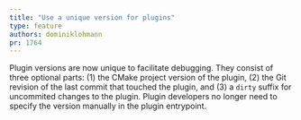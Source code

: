 ```yaml
---
title: "Use a unique version for plugins"
type: feature
authors: dominiklohmann
pr: 1764
---
```


Plugin versions are now unique to facilitate debugging. They consist of three
optional parts: (1) the CMake project version of the plugin, (2) the Git
revision of the last commit that touched the plugin, and (3) a `dirty` suffix
for uncommited changes to the plugin. Plugin developers no longer need to
specify the version manually in the plugin entrypoint.
